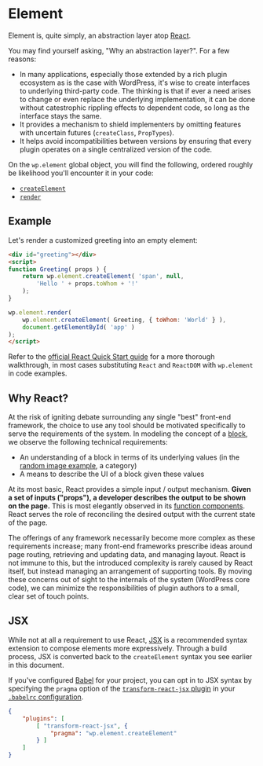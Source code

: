 Element
=======

Element is, quite simply, an abstraction layer atop [React](https://facebook.github.io/react/).

You may find yourself asking, "Why an abstraction layer?". For a few reasons:

- In many applications, especially those extended by a rich plugin ecosystem as is the case with WordPress, it's wise to create interfaces to underlying third-party code. The thinking is that if ever a need arises to change or even replace the underlying implementation, it can be done without catestrophic rippling effects to dependent code, so long as the interface stays the same.
- It provides a mechanism to shield implementers by omitting features with uncertain futures (`createClass`, `PropTypes`).
- It helps avoid incompatibilities between versions by ensuring that every plugin operates on a single centralized version of the code.

On the `wp.element` global object, you will find the following, ordered roughly be likelihood you'll encounter it in your code:

- [`createElement`](https://facebook.github.io/react/docs/react-api.html#createelement)
- [`render`](https://facebook.github.io/react/docs/react-dom.html#render)

## Example

Let's render a customized greeting into an empty element:

```html
<div id="greeting"></div>
<script>
function Greeting( props ) {
	return wp.element.createElement( 'span', null,
		'Hello ' + props.toWhom + '!'
	);
}

wp.element.render(
	wp.element.createElement( Greeting, { toWhom: 'World' } ),
	document.getElementById( 'app' )
);
</script>
```

Refer to the [official React Quick Start guide](https://facebook.github.io/react/docs/hello-world.html) for a more thorough walkthrough, in most cases substituting `React` and `ReactDOM` with `wp.element` in code examples.

## Why React?

At the risk of igniting debate surrounding any single "best" front-end framework, the choice to use any tool should be motivated specifically to serve the requirements of the system. In modeling the concept of a [block](../blocks/README.md), we observe the following technical requirements:

- An understanding of a block in terms of its underlying values (in the [random image example](../blocks/README.md#example), a category)
- A means to describe the UI of a block given these values

At its most basic, React provides a simple input / output mechanism. __Given a set of inputs ("props"), a developer describes the output to be shown on the page.__ This is most elegantly observed in its [function components](https://facebook.github.io/react/docs/components-and-props.html#functional-and-class-components). React serves the role of reconciling the desired output with the current state of the page.

The offerings of any framework necessarily become more complex as these requirements increase; many front-end frameworks prescribe ideas around page routing, retrieving and updating data, and managing layout. React is not immune to this, but the introduced complexity is rarely caused by React itself, but instead managing an arrangement of supporting tools. By moving these concerns out of sight to the internals of the system (WordPress core code), we can minimize the responsibilities of plugin authors to a small, clear set of touch points.

## JSX

While not at all a requirement to use React, [JSX](https://facebook.github.io/react/docs/introducing-jsx.html) is a recommended syntax extension to compose elements more expressively. Through a build process, JSX is converted back to the `createElement` syntax you see earlier in this document.

If you've configured [Babel](http://babeljs.io/) for your project, you can opt in to JSX syntax by specifying the `pragma` option of the [`transform-react-jsx` plugin](https://www.npmjs.com/package/babel-plugin-transform-react-jsx) in your [`.babelrc` configuration](http://babeljs.io/docs/usage/babelrc/).

```json
{
	"plugins": [
		[ "transform-react-jsx", {
			"pragma": "wp.element.createElement"
		} ]
	]
}
```
